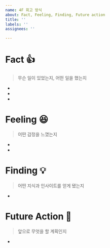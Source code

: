 ```yaml
---
name: 4F 회고 방식
about: Fact, Feeling, Finding, Future action
title: ''
labels: ''
assignees: ''

---
```


# Fact 👍 
> 무슨 일이 있었는지, 어떤 일을 했는지
* 
* 
* 

# Feeling 😆 
> 어떤 감정을 느꼈는지
* 
* 

# Finding 💡 
> 어떤 지식과 인사이트를 얻게 됐는지
* 

# Future Action 🏃 
> 앞으로 무엇을 할 계획인지
*
